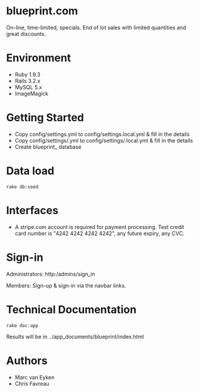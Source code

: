 # blueprint.com

On-line, time-limited, specials. End of lot sales with limited quantities and great discounts.

# Environment

* Ruby 1.9.3
* Rails 3.2.x
* MySQL 5.x
* ImageMagick

# Getting Started

* Copy config/settings.yml to config/settings.local.yml & fill in the details
* Copy config/settings/<environment>.yml to config/settings/<environment>.local.yml & fill in the details
* Create blueprint_<environment> database

# Data load
    rake db:seed

# Interfaces

* A stripe.com account is required for payment processing. Test credit card number is "4242 4242 4242 4242", any future expiry, any CVC.

# Sign-in

Administrators:
    http:<server>/admins/sign_in

Members: 
Sign-up & sign-in via the navbar links.

# Technical Documentation
    rake doc:app

Results will be in ../app_documents/blueprint/index.html

# Authors

* Marc van Eyken
* Chris Favreau

